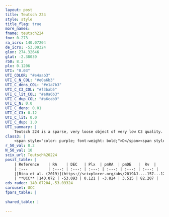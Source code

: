 ```yaml
---
layout: post
title: Teutsch 224
style: style
title_flag: true
more_names: 
fname: teutsch224
fov: 0.273
ra_icrs: 140.07204
de_icrs: -53.09324
glon: 274.32646
glat: -2.38039
r50: 8.2
plx: 0.1206
UTI: "0.03"
UTI_COLOR: "#e4aab3"
UTI_C_N_COL: "#e0a6b3"
UTI_C_dens_COL: "#e1a7b3"
UTI_C_C3_COL: "#f3bab5"
UTI_C_lit_COL: "#e0a6b3"
UTI_C_dup_COL: "#a6cab9"
UTI_C_N: 0.0
UTI_C_dens: 0.01
UTI_C_C3: 0.12
UTI_C_lit: 0.0
UTI_C_dup: 1.0
UTI_summary: |
    Teutsch 224 is a sparse, very loose object of very low C3 quality. It is rarely studied in the literature, with no articles listed in the last 6 years.<br><br><span style="color: #99180f; font-weight: bold;">Warning: </span>contains less than 25 stars with <i>P>0.5</i> estimated.
class3: |
    <span style="color: purple; font-weight: bold;">D</span><span style="color: red; font-weight: bold;">C</span>
r_50_val: 8.2
N_50_val: 10
scix_url: Teutsch%20224
posit_table: |
    | Reference    | RA    | DEC   | Plx  | pmRA  | pmDE   |  Rv  |
    | :---         | :---: | :---: | :---: | :---: | :---: | :---: |
    |[Bica et al. (2019)](https://scixplorer.org/abs/2019AJ....157...12B) | 140.058 | -53.11 | -- | -- | -- | -- |
    | **UCC** |140.072 | -53.093 | 0.121 | -3.824 | 3.515 | 82.207 | 
cds_radec: 140.07204,-53.09324
carousel: UCC
fpars_table: |
    
shared_table: |
    
---
```

